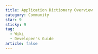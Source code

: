 ```yaml
---
title: Application Dictionary Overview
category: Community
star: 9
sticky: 9
tag:
  - Wiki
  - Developer's Guide
article: false
---
```


